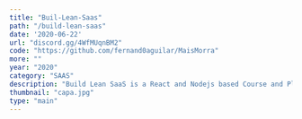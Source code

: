 ```yaml
---
title: "Buil-Lean-Saas"
path: "/build-lean-saas"
date: '2020-06-22'
url: "discord.gg/4WfMUqnBM2"
code: "https://github.com/fernand0aguilar/MaisMorra"
more: ""
year: "2020"
category: "SAAS"
description: "Build Lean SaaS is a React and Nodejs based Course and Platform for producing Performant, Agile SaaS"
thumbnail: "capa.jpg"
type: "main"
---
```

